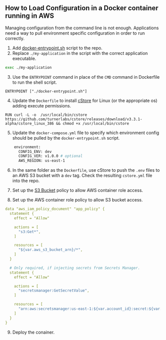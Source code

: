 ## How to Load Configuration in a Docker container running in AWS ##

Managing configuration from the command line is not enough. Applications need a way to pull environment specific configuration in order to run correctly. 

1. Add [docker-entrypoint.sh](../examples/docker-entrypoint.sh) script to the repo. 
2. Replace `./my-application` in the script with the correct application executable. 
```bash
exec ./my-application
```
3. Use the `ENTRYPOINT` command in place of the `CMD` command in Dockerfile to run the shell script. 
```docker
ENTRYPOINT ["./docker-entrypoint.sh"]
```
4. Update the `Dockerfile` to install [cStore](https://github.com/turnerlabs/cstore/releases/download/v3.3.1-alpha/cstore_linux_amd64) for Linux (or the appropriate os) adding execute permissions.
```docker
RUN curl -L -o  /usr/local/bin/cstore https://github.com/turnerlabs/cstore/releases/download/v3.3.1-alpha/cstore_linux_386 && chmod +x /usr/local/bin/cstore
```
5. Update the `docker-compose.yml` file to specify which environment config should be pulled by the `docker-entrypoint.sh` script.    
```bash
    environment:
      CONFIG_ENV: dev
      CONFIG_VER: v1.0.0 # optional
      AWS_REGION: us-east-1
```
6. In the same folder as the `Dockerfile`, use cStore to push the `.env` files to an AWS S3 bucket with a `dev` tag. Check the resulting `cstore.yml` file into the repo.
7. Set up the [S3 Bucket](S3.md) policy to allow AWS container role access.

8. Set up the AWS container role policy to allow S3 bucket access.
```yml
data "aws_iam_policy_document" "app_policy" {
  statement {
    effect = "Allow"

    actions = [
      "s3:Get*",
    ]

    resources = [
      "${var.aws_s3_bucket_arn}/*",
    ]
  }

  # Only required, if injecting secrets from Secrets Manager.
  statement {
    effect = "Allow"

    actions = [
      "secretsmanager:GetSecretValue",
    ]

    resources = [
      "arn:aws:secretsmanager:us-east-1:${var.account_id}:secret:${var.secrets_prefix}/*",
    ]
  }
}
```
9. Deploy the conainer.